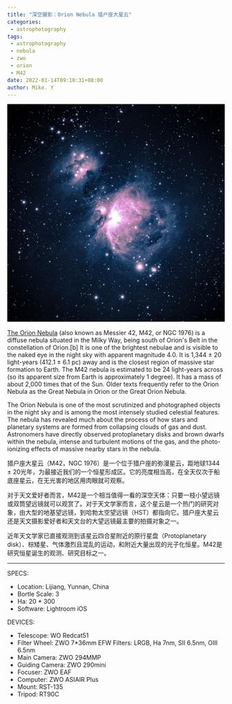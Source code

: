 ```yaml
---
title: "深空摄影：Orion Nebula 猎户座大星云"
categories:
 - astrophotography
tags:
 - astrophotography
 - nebula
 - zwo
 - orion
 - M42
date: 2022-01-14T09:10:31+08:00
author: Mike. Y
---
```


![8280DAA3-8D80-4174-A7BB-75B69431970C](../../../static/images/8280DAA3-8D80-4174-A7BB-75B69431970C.jpg)



[The Orion Nebula](https://en.wikipedia.org/wiki/Orion_Nebula) (also known as Messier 42, M42, or NGC 1976) is a diffuse nebula situated in the Milky Way, being south of Orion's Belt in the constellation of Orion.[b] It is one of the brightest nebulae and is visible to the naked eye in the night sky with apparent magnitude 4.0. It is 1,344 ± 20 light-years (412.1 ± 6.1 pc) away and is the closest region of massive star formation to Earth. The M42 nebula is estimated to be 24 light-years across (so its apparent size from Earth is approximately 1 degree). It has a mass of about 2,000 times that of the Sun. Older texts frequently refer to the Orion Nebula as the Great Nebula in Orion or the Great Orion Nebula.

The Orion Nebula is one of the most scrutinized and photographed objects in the night sky and is among the most intensely studied celestial features. The nebula has revealed much about the process of how stars and planetary systems are formed from collapsing clouds of gas and dust. Astronomers have directly observed protoplanetary disks and brown dwarfs within the nebula, intense and turbulent motions of the gas, and the photo-ionizing effects of massive nearby stars in the nebula.



猎户座大星云（M42，NGC 1976）是一个位于猎户座的弥漫星云，距地球1344 ± 20光年，为最接近我们的一个恒星形成区。它的亮度相当高，在全天仅次于船底座星云，在无光害的地区用肉眼就可观察。

对于天文爱好者而言，M42是一个相当值得一看的深空天体：只要一枝小望远镜或双筒望远镜就可以观赏了。对于天文学家而言，这个星云是一个热门的研究对象，由大型的地基望远镜，到哈勃太空望远镜（HST）都指向它。猎户座大星云还是天文摄影爱好者和天文台的大望远镜最主要的拍摄对象之一。

近年天文学家已直接观测到该星云四合星附近的原行星盘（Protoplanetary disk）、棕矮星、气体激烈且混乱的运动，和附近大量出现的光子化恒星。M42是研究恒星诞生的观测、研究目标之一。

---

SPECS:
- Location: Lijiang, Yunnan, China
- Bortle Scale: 3
- Ha: 20 * 300
- Software: Lightroom iOS 


DEVICES:
- Telescope: WO Redcat51
- Filter Wheel: ZWO 7*36mm EFW Filters: LRGB, Ha 7nm, SII 6.5nm, OIII 6.5nm
- Main Camera: ZWO 294MMP
- Guiding Camera: ZWO 290mini
- Focuser: ZWO EAF
- Computer: ZWO ASIAIR Plus
- Mount: RST-135
- Tripod: RT90C